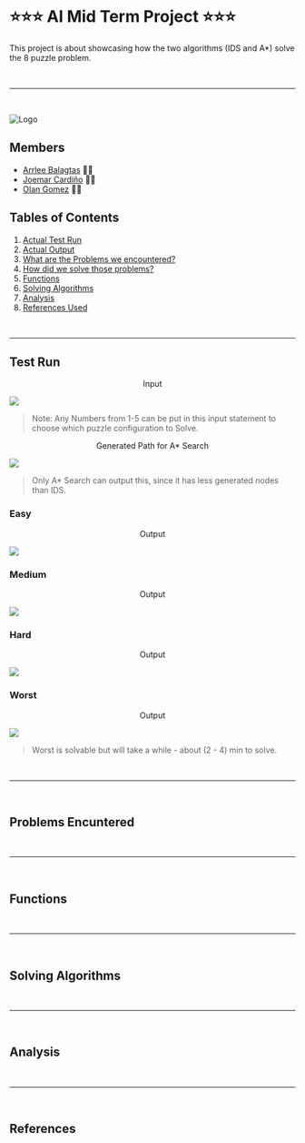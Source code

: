 # ⭐️⭐️⭐️ **AI Mid Term Project** ⭐️⭐️⭐️

This project is about showcasing how the two algorithms (IDS and A*) solve the 8 puzzle problem.

<br>

---

<br>

![Logo](https://static.vecteezy.com/system/resources/previews/000/371/208/original/vector-welcome-hand-drawn-text.jpg)

## Members

- [Arrlee Balagtas](https://www.facebook.com/100004747590876/ "Arrlee Balagtas") ✌🏻
- [Joemar Cardiño](https://github.com/joemar25 "Joemar's Github") 👋🏻
- [Olan Gomez](https://github.com/AdrianJones23 "Olan Gomez") 🤙🏻

## Tables of Contents

1. [Actual Test Run](#test-run)
2. [Actual Output](#the-output)
3. [What are the Problems we encountered?](#problems-encuntered)
4. [How did we solve those problems?](#solving-problems)
5. [Functions](#functions)
6. [Solving Algorithms](#solving-algorithms)
7. [Analysis](#analysis)
8. [References Used](#references)

<br>

---

## Test Run

<p align="center"> Input </p>

<img src="https://github.com/joemar25/Files/blob/main/easy-in.PNG?raw=true">

> Note: Any Numbers from 1-5 can be put in this input statement to choose which puzzle configuration to Solve.

<p align="center"> Generated Path for A* Search </p>

<img src="https://github.com/joemar25/Files/blob/main/ai-mid-term-out.PNG?raw=true" >

> Only A* Search can output this, since it has less generated nodes than IDS.

### Easy

<p align="center"> Output </p>

<img src="https://github.com/joemar25/Files/blob/main/easy-out.PNG?raw=true" >

### Medium

<p align="center"> Output </p>

<img src="https://github.com/joemar25/Files/blob/main/medium-out.PNG?raw=true" >

### Hard

<p align="center"> Output </p>

<img src="https://github.com/joemar25/Files/blob/main/hard-out.PNG?raw=true" >

### Worst

<p align="center"> Output </p>

<img src="https://github.com/joemar25/Files/blob/main/worst-out.PNG?raw=true" >

> Worst is solvable but will take a while - about (2 - 4) min to solve.

<br>

---

<br>

## Problems Encuntered

<br>

---

<br>

## Functions

<br>

---

<br>

## Solving Algorithms

<br>

---

<br>

## Analysis

<br>

---

<br>

## References
